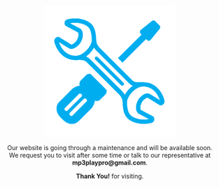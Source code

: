 <center><img src="https://github.com/Mp3playpro/Mp3playpro/blob/main/images/maintenance.png?raw=true">
<p style"color:#0094ff"class="txtblue">Our website is <a class="txtyellow">going through a maintenance</a> and will be available soon.<br />We request you to visit after some time or talk to our representative at <strong class="txtwhite">mp3playpro@gmail.com</strong>.</p>
  <p> <strong>Thank You!</strong> for visiting.</p>

